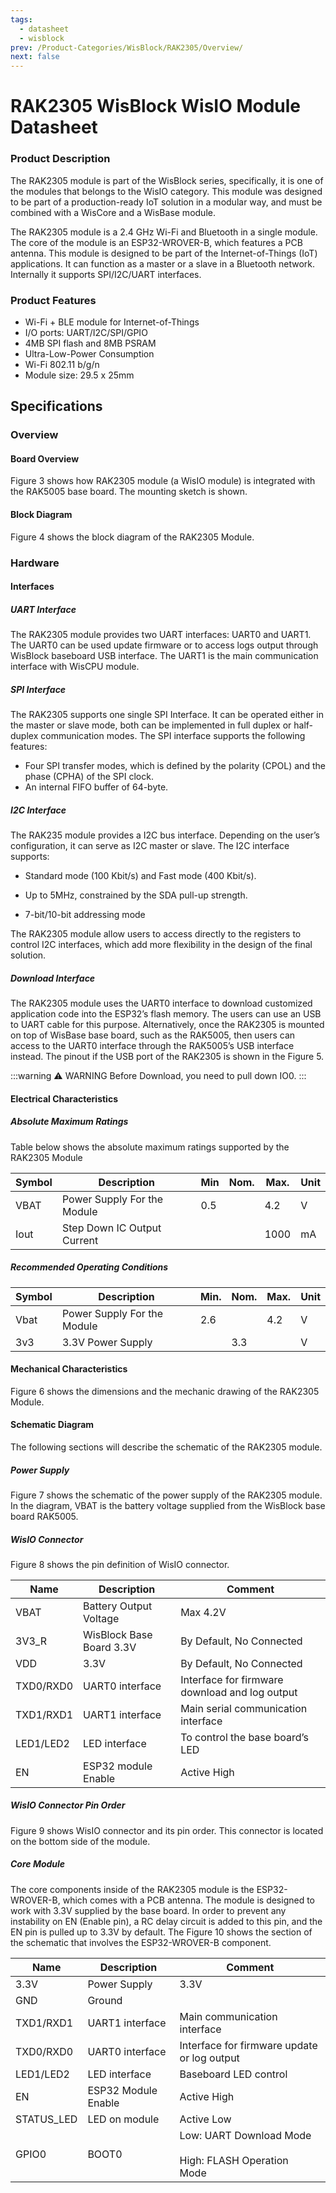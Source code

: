 ```yaml
---
tags:
  - datasheet
  - wisblock
prev: /Product-Categories/WisBlock/RAK2305/Overview/
next: false
---
```


# RAK2305 WisBlock WisIO Module Datasheet

<rk-img
  src="/assets/images/wisblock/rak2305/datasheet/rak2305.png"
  width="50%"
  caption="RAK2305 WisBlock WisIO Module"
/>


### Product Description

The RAK2305 module is part of the WisBlock series, specifically, it is one of the modules that belongs to the WisIO category. This module was designed to be part of a production-ready IoT solution in a modular way, and must be combined with a WisCore and a WisBase module.

The RAK2305 module is a 2.4 GHz Wi-Fi and Bluetooth in a single module. The core of the module is an ESP32-WROVER-B, which features a PCB antenna. This module is designed to be part of the Internet-of-Things (IoT) applications. It can function as a master or a slave in a Bluetooth network. Internally it supports SPI/I2C/UART interfaces.

### Product Features

-  Wi-Fi + BLE module for Internet-of-Things
-  I/O ports: UART/I2C/SPI/GPIO
- 4MB SPI flash and 8MB PSRAM
- Ultra-Low-Power Consumption
- Wi-Fi 802.11 b/g/n
- Module size: 29.5 x 25mm

## Specifications

### Overview

#### Board Overview

<rk-img
  src="/assets/images/wisblock/rak2305/datasheet/board_overview.png"
  width="50%"
  caption="Board Overview"
/>

Figure 3 shows how RAK2305 module (a WisIO module) is integrated with the
RAK5005 base board. The mounting sketch is shown.

<rk-img
  src="/assets/images/wisblock/rak2305/datasheet/mounting-sketch.png"
  width="100%"
  caption="Mounting Sketch"
/>

#### Block Diagram

Figure 4 shows the block diagram of the RAK2305 Module.

<rk-img
  src="/assets/images/wisblock/rak2305/datasheet/block_diagram_rak2305.png"
  width="50%"
  caption="RAK2305 Block Diagram"
/>

### Hardware 


#### Interfaces


##### UART Interface

The RAK2305 module provides two UART interfaces: UART0 and UART1.  The UART0 can be used update firmware or to access logs output through WisBlock baseboard USB interface. The UART1 is the main communication interface with WisCPU module.

##### SPI Interface

The RAK2305 supports one single SPI Interface. It can be operated either in the master or slave mode, both can be implemented in full duplex or half-duplex communication modes. The SPI interface supports the following features:

- Four SPI transfer modes, which is defined by the polarity (CPOL) and the phase (CPHA) of the SPI clock.
- An internal FIFO buffer of 64-byte.

##### I2C Interface

The RAK235 module provides a I2C bus interface. Depending on the user’s configuration, it can serve as I2C master or slave. The I2C interface supports:

- Standard mode (100 Kbit/s) and Fast mode (400 Kbit/s).
- Up to 5MHz, constrained by the SDA pull-up strength.

- 7-bit/10-bit addressing mode

The RAK2305 module allow users to access directly to the  registers to control I2C interfaces, which add more flexibility in the design of the final solution.

##### Download Interface

The RAK2305 module uses the UART0 interface to download customized application code into the ESP32’s flash memory. The users can use an USB to UART cable for this purpose. Alternatively, once the RAK2305 is mounted on top of WisBase base board, such as the RAK5005, then users can access to the UART0 interface through the RAK5005’s USB interface instead. The pinout if the USB port of the RAK2305 is shown in the Figure 5.

<rk-img
  src="/assets/images/wisblock/rak2305/datasheet/usb-uart0-interface.png"
  width="30%"
  caption="USB/UART0 Interface"
/>

:::warning ⚠️ WARNING
Before Download, you need to pull down IO0.
:::

#### Electrical Characteristics

##### Absolute Maximum Ratings

Table below shows the absolute maximum ratings supported by the RAK2305 Module

| **Symbol** | **Description** | **Min** | **Nom.** | **Max.** | **Unit** | 
| ---- | ---- | ---- | ---- | ---- | ---- | 
| VBAT | Power Supply For the Module | 0.5 |  | 4.2 | V | 
| Iout | Step Down IC Output Current |  |  | 1000 | mA | 


##### Recommended Operating Conditions

| **Symbol** | **Description** | **Min.** | **Nom.** | **Max.** | **Unit** | 
| ---- | ---- | ---- | ---- | ---- | ---- | 
| Vbat | Power Supply For the Module | 2.6 |  | 4.2 | V | 
| 3v3 | 3.3V Power Supply |  | 3.3 |  | V | 


#### Mechanical Characteristics

Figure 6 shows the dimensions and the mechanic drawing of the RAK2305 Module.

<rk-img
  src="/assets/images/wisblock/rak2305/datasheet/rak2305_dimensions.png"
  width="100%"
  caption="RAK2305 Dimensions"
/>

#### Schematic Diagram

The following sections will describe the schematic of the RAK2305 module.

##### Power Supply

Figure 7 shows the schematic of the power supply of the RAK2305 module. In the diagram, VBAT is the battery voltage supplied from the WisBlock base board RAK5005.

<rk-img
  src="/assets/images/wisblock/rak2305/datasheet/power_supply.png"
  width="100%"
  caption="Power Supply"
/>

##### WisIO Connector

Figure 8 shows the pin definition of WisIO connector. 

<rk-img
  src="/assets/images/wisblock/rak2305/datasheet/wisio-connector.png"
  width="100%"
  caption="WisIO Connector"
/>

| **Name** | **Description** | **Comment** | 
| ---- | ---- | ---- | 
| VBAT | Battery Output Voltage | Max 4.2V | 
| 3V3_R | WisBlock Base Board 3.3V | By Default, No Connected | 
| VDD | 3.3V | By Default, No Connected | 
| TXD0/RXD0 | UART0 interface | Interface for firmware download and log output | 
| TXD1/RXD1 | UART1 interface | Main serial communication interface | 
| LED1/LED2 | LED interface | To control the base board’s LED | 
| EN | ESP32 module Enable | Active High | 


##### WisIO Connector Pin Order

Figure 9 shows WisIO connector and its pin order. This connector is located on the bottom side of the module.

<rk-img
  src="/assets/images/wisblock/rak2305/datasheet/wisio-connector-pin-order.png"
  width="40%"
  caption=" WisIO Connector Pin Order"
/>


##### Core Module

The core components inside of the RAK2305 module is the ESP32-WROVER-B, which comes with a PCB antenna. The module is designed to work with 3.3V supplied by the base board. In order to prevent any instability on EN (Enable pin), a RC delay circuit is added to this pin, and the EN pin is pulled up to 3.3V by default. The Figure 10 shows the section of the schematic that involves the ESP32-WROVER-B component.


<rk-img
  src="/assets/images/wisblock/rak2305/datasheet/core_module.png"
  width="100%"
  caption="RAK2305 Core Component's Schematic"
/>


| **Name** | **Description** | **Comment** | 
| ---- | ---- | ---- | 
| 3.3V | Power Supply | 3.3V | 
| GND | Ground |  | 
| TXD1/RXD1 | UART1 interface | Main communication interface | 
| TXD0/RXD0 | UART0 interface | Interface for firmware update or log output | 
| LED1/LED2 | LED interface | Baseboard LED control | 
| EN | ESP32 Module Enable | Active High | 
| STATUS_LED | LED on module | Active Low | 
| GPIO0 | BOOT0 | Low: UART Download Mode<br><br>High: FLASH Operation<br>Mode | 


